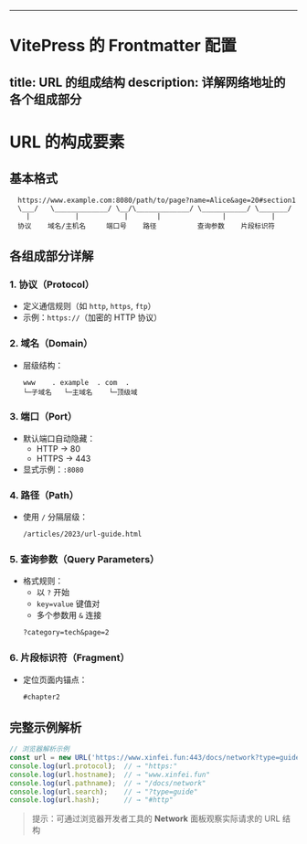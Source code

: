 <!--
 * @Author: felixzhou9191 felixzhou9191@gmail.com
 * @Date: 2025-03-24 23:35:07
 * @LastEditors: felixzhou9191 felixzhou9191@gmail.com
 * @LastEditTime: 2025-03-24 23:47:02
 * @FilePath: \YouZi_Stack\src\blog\basic\浏览器从输入Url到页面渲染.md
 * @Description: 这是默认设置,请设置`customMade`, 打开koroFileHeader查看配置 进行设置: https://github.com/OBKoro1/koro1FileHeader/wiki/%E9%85%8D%E7%BD%AE
-->
---
# VitePress 的 Frontmatter 配置
title: URL 的组成结构
description: 详解网络地址的各个组成部分
---

# URL 的构成要素

## 基本格式
```text
  https://www.example.com:8080/path/to/page?name=Alice&age=20#section1
  \___/   \_____________/ \__/\_____________/ \___________/ \_______/
    |           |           |       |               |           |
  协议    域名/主机名     端口号    路径          查询参数    片段标识符
```

## 各组成部分详解

### 1. 协议（Protocol）
- 定义通信规则（如 `http`, `https`, `ftp`）
- 示例：`https://`（加密的 HTTP 协议）

### 2. 域名（Domain）
- 层级结构：
  ```text
  www    . example  . com  . 
  └─子域名   └─主域名    └─顶级域
  ```

### 3. 端口（Port）
- 默认端口自动隐藏：
  - HTTP → 80
  - HTTPS → 443
- 显式示例：`:8080`

### 4. 路径（Path）
- 使用 `/` 分隔层级：
  ```markdown
  /articles/2023/url-guide.html
  ```

### 5. 查询参数（Query Parameters）
- 格式规则：
  - 以 `?` 开始
  - `key=value` 键值对
  - 多个参数用 `&` 连接
  ```markdown
  ?category=tech&page=2
  ```

### 6. 片段标识符（Fragment）
- 定位页面内锚点：
  ```markdown
  #chapter2
  ```

## 完整示例解析
```javascript
// 浏览器解析示例
const url = new URL('https://www.xinfei.fun:443/docs/network?type=guide#http');
console.log(url.protocol);  // → "https:"
console.log(url.hostname);  // → "www.xinfei.fun"
console.log(url.pathname);  // → "/docs/network"
console.log(url.search);    // → "?type=guide"
console.log(url.hash);      // → "#http"
```

> 提示：可通过浏览器开发者工具的 **Network** 面板观察实际请求的 URL 结构
